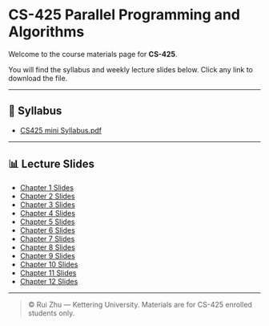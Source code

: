 # CS-425 Parallel Programming and Algorithms

Welcome to the course materials page for **CS-425**.

You will find the syllabus and weekly lecture slides below. Click any link to download the file.

---

## 📄 Syllabus

- [CS425 mini Syllabus.pdf](../CS425%20mini%20Syllabus.pdf)

---

## 📊 Lecture Slides

- [Chapter 1 Slides](../chap1_slides.ppt)
- [Chapter 2 Slides](../chap2_slides.ppt)
- [Chapter 3 Slides](../chap3_slides.ppt)
- [Chapter 4 Slides](../chap4_slides.ppt)
- [Chapter 5 Slides](../chap5_slides.ppt)
- [Chapter 6 Slides](../chap6_slides.ppt)
- [Chapter 7 Slides](../chap7_slides.ppt)
- [Chapter 8 Slides](../chap8_slides.ppt)
- [Chapter 9 Slides](../chap9_slides.ppt)
- [Chapter 10 Slides](../chap10_slides.ppt)
- [Chapter 11 Slides](../chap11_slides.ppt)
- [Chapter 12 Slides](../chap12_slides.ppt)

---

> © Rui Zhu — Kettering University. Materials are for CS-425 enrolled students only.
